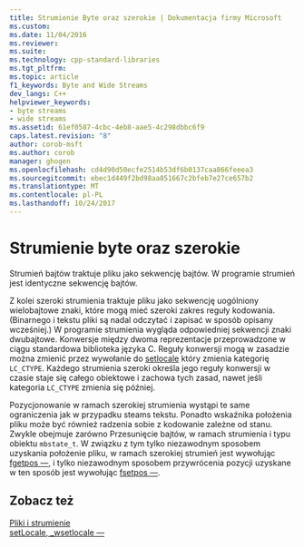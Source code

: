 ```yaml
---
title: Strumienie Byte oraz szerokie | Dokumentacja firmy Microsoft
ms.custom: 
ms.date: 11/04/2016
ms.reviewer: 
ms.suite: 
ms.technology: cpp-standard-libraries
ms.tgt_pltfrm: 
ms.topic: article
f1_keywords: Byte and Wide Streams
dev_langs: C++
helpviewer_keywords:
- byte streams
- wide streams
ms.assetid: 61ef0587-4cbc-4eb8-aae5-4c298dbbc6f9
caps.latest.revision: "8"
author: corob-msft
ms.author: corob
manager: ghogen
ms.openlocfilehash: cd4d90d50ecfe2514b53df6b0137caa866feeea3
ms.sourcegitcommit: ebec1d449f2bd98aa851667c2bfeb7e27ce657b2
ms.translationtype: MT
ms.contentlocale: pl-PL
ms.lasthandoff: 10/24/2017
---
```

# <a name="byte-and-wide-streams"></a>Strumienie byte oraz szerokie
Strumień bajtów traktuje pliku jako sekwencję bajtów. W programie strumień jest identyczne sekwencję bajtów.  
  
 Z kolei szeroki strumienia traktuje pliku jako sekwencję uogólniony wielobajtowe znaki, które mogą mieć szeroki zakres reguły kodowania. (Binarnego i tekstu pliki są nadal odczytać i zapisać w sposób opisany wcześniej.) W programie strumienia wygląda odpowiedniej sekwencji znaki dwubajtowe. Konwersje między dwoma reprezentacje przeprowadzone w ciągu standardowa biblioteka języka C. Reguły konwersji mogą w zasadzie można zmienić przez wywołanie do [setlocale](../c-runtime-library/reference/setlocale-wsetlocale.md) który zmienia kategorię `LC_CTYPE`. Każdego strumienia szeroki określa jego reguły konwersji w czasie staje się całego obiektowe i zachowa tych zasad, nawet jeśli kategoria `LC_CTYPE` zmienia się później.  
  
 Pozycjonowanie w ramach szerokiej strumienia wystąpi te same ograniczenia jak w przypadku steams tekstu. Ponadto wskaźnika położenia pliku może być również radzenia sobie z kodowanie zależne od stanu. Zwykle obejmuje zarówno Przesunięcie bajtów, w ramach strumienia i typu obiektu `mbstate_t`. W związku z tym tylko niezawodnym sposobem uzyskania położenie pliku, w ramach szerokiej strumień jest wywołując [fgetpos —](../c-runtime-library/reference/fgetpos.md), i tylko niezawodnym sposobem przywrócenia pozycji uzyskane w ten sposób jest wywołując [fsetpos —](../c-runtime-library/reference/fsetpos.md).  
  
## <a name="see-also"></a>Zobacz też  
 [Pliki i strumienie](../c-runtime-library/files-and-streams.md)   
 [setLocale, _wsetlocale —](../c-runtime-library/reference/setlocale-wsetlocale.md)
